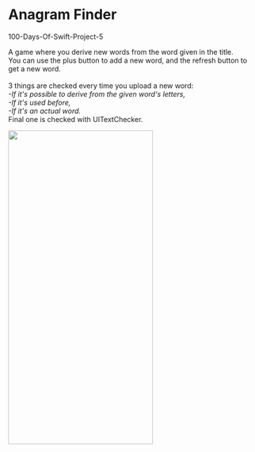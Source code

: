# Anagram Finder
100-Days-Of-Swift-Project-5

A game where you derive new words from the word given in the title. <br />
You can use the plus button to add a new word, and the refresh button to get a new word. <br /> <br />
3 things are checked every time you upload a new word: <br />
_-If it's possible to derive from the given word's letters, <br />_
_-If it's used before, <br />_
_-If it's an actual word. <br />_
Final one is checked with UITextChecker. <br />

<img src="https://user-images.githubusercontent.com/83502600/174064094-23f39a48-409c-4b02-9a39-c07ea2db9edf.png" width="292" height="633">
